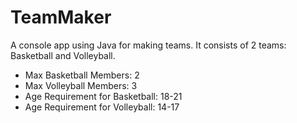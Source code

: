 # TeamMaker
A console app using Java for making teams. It consists of 2 teams: Basketball and Volleyball. 
- Max Basketball Members: 2
- Max Volleyball Members: 3
- Age Requirement for Basketball: 18-21
- Age Requirement for Volleyball: 14-17
